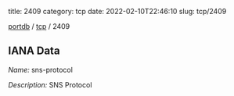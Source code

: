 title: 2409
category: tcp
date: 2022-02-10T22:46:10
slug: tcp/2409

[portdb](/) / [tcp](/category/tcp.html) / 2409


## IANA Data

_Name:_ sns-protocol

_Description:_ SNS Protocol

